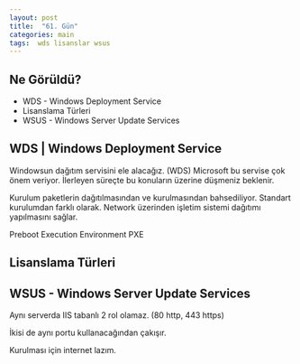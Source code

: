 ```yaml
---
layout: post
title:  "61. Gün"
categories: main
tags:  wds lisanslar wsus
---
```


## Ne Görüldü?

* WDS - Windows Deployment Service
* Lisanslama Türleri
* WSUS - Windows Server Update Services

## WDS | Windows Deployment Service

Windowsun dağıtım servisini ele alacağız. (WDS)
Microsoft bu servise çok önem veriyor.
İlerleyen süreçte bu konuların üzerine düşmeniz beklenir.

Kurulum paketlerin dağıtılmasından ve kurulmasından bahsediliyor. Standart kurulumdan farklı olarak.
Network üzerinden işletim sistemi dağıtımı yapılmasını sağlar.

Preboot Execution Environment PXE


## Lisanslama Türleri


## WSUS - Windows Server Update Services

Aynı serverda IIS tabanlı 2 rol olamaz. (80 http, 443 https)

İkisi de aynı portu kullanacağından çakışır.

Kurulması için internet lazım.


